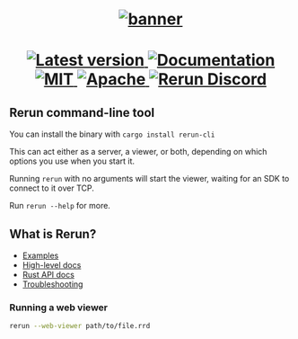 <h1 align="center">
  <a href="https://www.rerun.io/">
    <img alt="banner" src="https://user-images.githubusercontent.com/1148717/218142418-1d320929-6b7a-486e-8277-fbeef2432529.png">
  </a>
</h1>

<h1 align="center">
  <a href="https://crates.io/crates/rerun-cli">                         <img alt="Latest version" src="https://img.shields.io/crates/v/rerun-cli.svg">                            </a>
  <a href="https://docs.rs/rerun-cli">                                  <img alt="Documentation"  src="https://docs.rs/rerun-cli/badge.svg">                                      </a>
  <a href="https://github.com/rerun-io/rerun/blob/main/LICENSE-MIT">    <img alt="MIT"            src="https://img.shields.io/badge/license-MIT-blue.svg">                        </a>
  <a href="https://github.com/rerun-io/rerun/blob/main/LICENSE-APACHE"> <img alt="Apache"         src="https://img.shields.io/badge/license-Apache-blue.svg">                     </a>
  <a href="https://discord.gg/Gcm8BbTaAj">                              <img alt="Rerun Discord"  src="https://img.shields.io/discord/1062300748202921994?label=Rerun%20Discord"> </a>
</h1>

## Rerun command-line tool
You can install the binary with `cargo install rerun-cli`

This can act either as a server, a viewer, or both, depending on which options you use when you start it.

Running `rerun` with no arguments will start the viewer, waiting for an SDK to connect to it over TCP.

Run `rerun --help` for more.


## What is Rerun?
- [Examples](https://github.com/rerun-io/rerun/tree/latest/examples/rust)
- [High-level docs](http://rerun.io/docs)
- [Rust API docs](https://docs.rs/rerun/)
- [Troubleshooting](https://www.rerun.io/docs/getting-started/troubleshooting)


### Running a web viewer
```sh
rerun --web-viewer path/to/file.rrd
```
